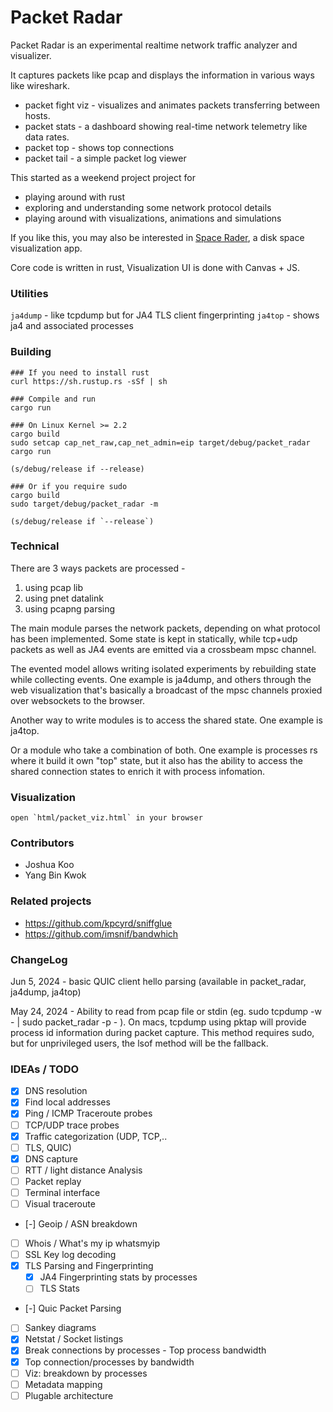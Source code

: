 # Packet Radar

Packet Radar is an experimental realtime network traffic analyzer and visualizer.

It captures packets like pcap and displays the information in various ways like wireshark.

- packet fight viz - visualizes and animates packets transferring between hosts.
- packet stats - a dashboard showing real-time network telemetry like data rates.
- packet top - shows top connections
- packet tail - a simple packet log viewer

This started as a weekend project project for
- playing around with rust
- exploring and understanding some network protocol details
- playing around with visualizations, animations and simulations

If you like this, you may also be interested in [Space Rader](https://github.com/zz85/space-radar), a disk space visualization app.

Core code is written in rust, Visualization UI is done with Canvas + JS.

### Utilities

`ja4dump` - like tcpdump but for JA4 TLS client fingerprinting
`ja4top` - shows ja4 and associated processes

### Building

```
### If you need to install rust
curl https://sh.rustup.rs -sSf | sh

### Compile and run
cargo run

### On Linux Kernel >= 2.2
cargo build
sudo setcap cap_net_raw,cap_net_admin=eip target/debug/packet_radar
cargo run

(s/debug/release if --release)

### Or if you require sudo
cargo build
sudo target/debug/packet_radar -m

(s/debug/release if `--release`)
```

### Technical

There are 3 ways packets are processed -
1. using pcap lib
2. using pnet datalink
3. using pcapng parsing

The main module parses the network packets, depending on what protocol has been implemented.
Some state is kept in statically, while tcp+udp packets as well as JA4 events are emitted via
a crossbeam mpsc channel.

The evented model allows writing isolated experiments by rebuilding state while collecting events.
One example is ja4dump, and others through the web visualization that's basically a broadcast of
the mpsc channels proxied over websockets to the browser.

Another way to write modules is to access the shared state. One example is ja4top.

Or a module who take a combination of both. One example is processes rs where it build it own "top"
state, but it also has the ability to access the shared connection states to enrich it with process
infomation.

### Visualization

```
open `html/packet_viz.html` in your browser
```

### Contributors

- Joshua Koo
- Yang Bin Kwok

### Related projects
- https://github.com/kpcyrd/sniffglue
- https://github.com/imsnif/bandwhich


### ChangeLog
Jun 5, 2024 - basic QUIC client hello parsing (available in packet_radar, ja4dump, ja4top)

May 24, 2024 - Ability to read from pcap file or stdin (eg. sudo tcpdump -w - | sudo packet_radar -p -  ).
On macs, tcpdump using pktap will provide process id information during packet capture.
This method requires sudo, but for unprivileged users, the lsof method will be the fallback.

### IDEAs / TODO
- [x] DNS resolution
- [x] Find local addresses
- [x] Ping / ICMP Traceroute probes
- [ ] TCP/UDP trace probes
- [x] Traffic categorization (UDP, TCP,..
- [ ] TLS, QUIC)
- [x] DNS capture
- [ ] RTT / light distance Analysis
- [ ] Packet replay
- [ ] Terminal interface
- [ ] Visual traceroute
- [-] Geoip / ASN breakdown
- [ ] Whois / What's my ip whatsmyip
- [ ] SSL Key log decoding
- [x] TLS Parsing and Fingerprinting
   - [x] JA4 Fingerprinting stats by processes
   - [ ] TLS Stats
- [-] Quic Packet Parsing
- [ ] Sankey diagrams
- [x] Netstat / Socket listings
- [x] Break connections by processes - Top process bandwidth
- [x] Top connection/processes by bandwidth
- [ ] Viz: breakdown by processes
- [ ] Metadata mapping
- [ ] Plugable architecture
